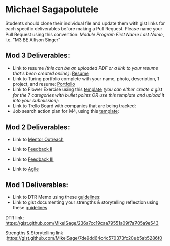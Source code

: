 # Michael Sagapolutele

Students should clone their individual file and update them with gist links for each specific deliverables before making a Pull Request. Please name your Pull Request using this convention: *Module Program First Name Last Name*, i.e. "M3 BE Allison Singer"

## Mod 3 Deliverables:

* Link to resume *(this can be an uploaded PDF or a link to your resume that's been created online)*:
  [Resume](https://www.canva.com/design/DACeotkWAps/BdAQfLvH2wMLZVBwxzku-A/view?utm_content=DACeotkWAps&utm_campaign=designshare&utm_medium=link&utm_source=sharebutton)
* Link to Turing portfolio complete with your name, photo, description, 1 project, and resume:
  [Portfolio](https://www.turing.io/alumni/michael-sagapolutele)
* Link to Flower Exercise using this [template](https://github.com/turingschool/career-development-curriculum/blob/master/files/Career%20Unit%20-%20The%20Flower%20Diagram.pdf) *(you can either create a gist for the 7 categories with bullet points OR use this template and upload it into your submission):*
* Link to Trello Board with companies that are being tracked:
* Job search action plan for M4, using this [template](https://github.com/turingschool/career-development-curriculum/blob/master/module_three/mod_4_action_plan_template.md):

## Mod 2 Deliverables:
* Link to [Mentor Outreach](https://gist.github.com/MikelSage/7941b265d0dd7457c3d7c68156b6f2cb)

* Link to [Feedback II](https://gist.github.com/MikelSage/cab727be940b8972aeabdb059d41531a)

* Link to [Feedback III](https://gist.github.com/MikelSage/b0b4555f936624e2d0336179172f45bc)

* Link to [Agile](https://gist.github.com/MikelSage/e9b2c93c83459e67d6a452501278ddd3)

## Mod 1 Deliverables:
* Link to DTR Memo using these [guidelines](https://github.com/turingschool/career-development-curriculum/blob/master/module_one/dtr_guidelines_memo.md):
* Link to gist documenting your strengths & storytelling reflection using these [guidelines](https://github.com/turingschool/career-development-curriculum/blob/master/module_one/strengths_storytelling_reflection.md)


DTR link: https://gist.github.com/MikelSage/236a7cc19caa79551a09f7a705a9e543

Strengths & Storytelling link :https://gist.github.com/MikelSage/7de9dd64c4c570373fc20eb5ab5286f0
